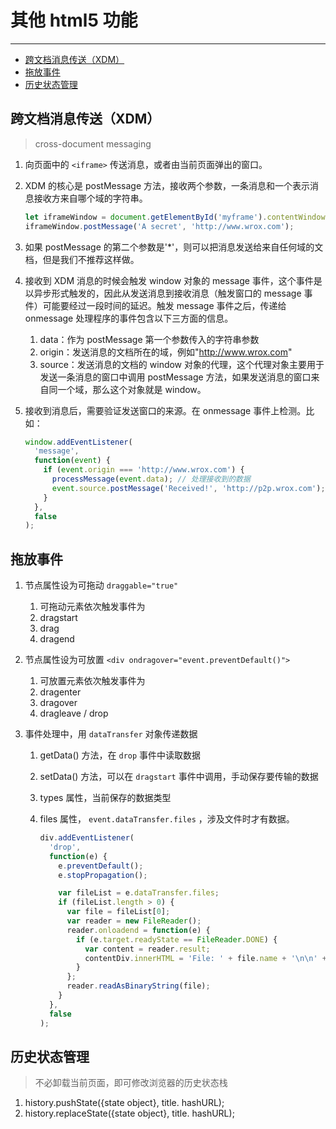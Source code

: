 # 其他 html5 功能

---

<!-- TOC depthFrom:2 -->

- [跨文档消息传送（XDM）](#跨文档消息传送xdm)
- [拖放事件](#拖放事件)
- [历史状态管理](#历史状态管理)

<!-- /TOC -->

## 跨文档消息传送（XDM）

> cross-document messaging

1. 向页面中的 `<iframe>` 传送消息，或者由当前页面弹出的窗口。
1. XDM 的核心是 postMessage 方法，接收两个参数，一条消息和一个表示消息接收方来自哪个域的字符串。

   ```js
   let iframeWindow = document.getElementById('myframe').contentWindow;
   iframeWindow.postMessage('A secret', 'http://www.wrox.com');
   ```

1. 如果 postMessage 的第二个参数是'\*'，则可以把消息发送给来自任何域的文档，但是我们不推荐这样做。
1. 接收到 XDM 消息的时候会触发 window 对象的 message 事件，这个事件是以异步形式触发的，因此从发送消息到接收消息（触发窗口的 message 事件）可能要经过一段时间的延迟。触发 message 事件之后，传递给 onmessage 处理程序的事件包含以下三方面的信息。
   1. data：作为 postMessage 第一个参数传入的字符串参数
   1. origin：发送消息的文档所在的域，例如"http://www.wrox.com"
   1. source：发送消息的文档的 window 对象的代理，这个代理对象主要用于发送一条消息的窗口中调用 postMessage 方法，如果发送消息的窗口来自同一个域，那么这个对象就是 window。
1. 接收到消息后，需要验证发送窗口的来源。在 onmessage 事件上检测。比如：

   ```js
   window.addEventListener(
     'message',
     function(event) {
       if (event.origin === 'http://www.wrox.com') {
         processMessage(event.data); // 处理接收到的数据
         event.source.postMessage('Received!', 'http://p2p.wrox.com'); // 发送回执
       }
     },
     false
   );
   ```

## 拖放事件

1. 节点属性设为可拖动 `draggable="true"`
   1. 可拖动元素依次触发事件为
   1. dragstart
   1. drag
   1. dragend
1. 节点属性设为可放置 `<div ondragover="event.preventDefault()">`
   1. 可放置元素依次触发事件为
   1. dragenter
   1. dragover
   1. dragleave / drop
1. 事件处理中，用 `dataTransfer` 对象传递数据

   1. getData() 方法，在 `drop` 事件中读取数据
   1. setData() 方法，可以在 `dragstart` 事件中调用，手动保存要传输的数据
   1. types 属性，当前保存的数据类型
   1. files 属性， `event.dataTransfer.files` ，涉及文件时才有数据。

      ```js
      div.addEventListener(
        'drop',
        function(e) {
          e.preventDefault();
          e.stopPropagation();

          var fileList = e.dataTransfer.files;
          if (fileList.length > 0) {
            var file = fileList[0];
            var reader = new FileReader();
            reader.onloadend = function(e) {
              if (e.target.readyState == FileReader.DONE) {
                var content = reader.result;
                contentDiv.innerHTML = 'File: ' + file.name + '\n\n' + content;
              }
            };
            reader.readAsBinaryString(file);
          }
        },
        false
      );
      ```

## 历史状态管理

> 不必卸载当前页面，即可修改浏览器的历史状态栈

1. history.pushState({state object}, title. hashURL);
1. history.replaceState({state object}, title. hashURL);

